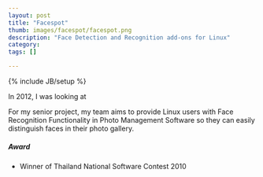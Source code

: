 ```yaml
---
layout: post
title: "Facespot"
thumb: images/facespot/facespot.png
description: "Face Detection and Recognition add-ons for Linux"
category:
tags: []

---
```

{% include JB/setup %}

In 2012, I was looking at

For my senior project, my team aims to provide Linux users with Face Recognition Functionality in Photo Management Software so they can easily distinguish faces in their photo gallery.

##### Award

* Winner of Thailand National Software Contest 2010
